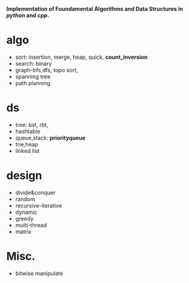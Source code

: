 __Implementation of Foundamental Algorithms and Data Structures in _python_ and _cpp_.__

# algo
* sort: insertion, merge, heap, quick, __count_inversion__
* search: binary
* graph-bfs,dfs, topo sort, 
* spanning tree
* path planning

# ds
* tree: bst, rbt, 
* hashtable
* queue,stack: __priorityqueue__
* trie,heap
* linked list

# design
* divide&conquer
* random
* recursive-iterative
* dynamic
* greedy
* multi-thread
* matrix

# Misc.
* bitwise manipulate